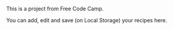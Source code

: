 This is a project from Free Code Camp.

You can add, edit and save (on Local Storage) your recipes here.

